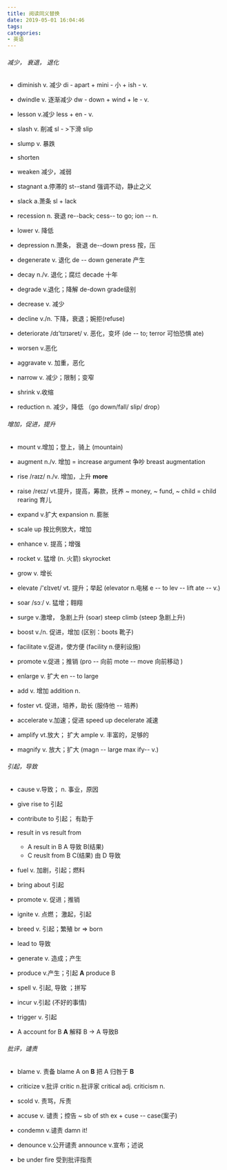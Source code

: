 ```yaml
---
title: 阅读同义替换
date: 2019-05-01 16:04:46
tags:
categories:
- 英语
---
```




###### 减少， 衰退， 退化

+  diminish  v. 减少    di - apart  +  mini - 小 +  ish - v.
+ dwindle  v. 逐渐减少  dw - down + wind + le - v.
+ lesson v.减少   less + en - v.
+ slash   v. 削减    sl - >下滑  slip
+ slump v. 暴跌
+ shorten 
+ weaken  减少，减弱



+ stagnant a.停滞的    st--stand 强调不动，静止之义
+ slack  a.萧条   sl + lack
+ recession n. 衰退  re--back;  cess-- to go; ion -- n.
+ lower v. 降低
+ depression   n.萧条， 衰退    de--down press  按，压
+ degenerate   v. 退化     de -- down generate 产生

<!--more-->

+ decay  n./v.  退化；腐烂     decade  十年
+ degrade   v.退化；降解        de-down grade级别
+ decrease  v. 减少  
+ decline   v./n. 下降，衰退；婉拒(refuse)
+ deteriorate   /dɪ'tɪrɪəret/  v. 恶化，变坏   (de -- to;  terror  可怕恐惧  ate)



+ worsen v.恶化
+ aggravate v. 加重，恶化
+ narrow  v. 减少；限制；变窄
+ shrink  v.收缩
+ reduction n. 减少，降低 （go down/fall/ slip/ drop）



###### 增加，促进，提升

+ mount     v.增加；登上，骑上  (mountain)
+ augment     n./v.  增加    = increase       argument  争吵   breast augmentation
+ rise     /raɪz/    n./v.   增加，上升    **more**
+ raise     /reɪz/   vt.提升，提高，筹款，抚养   ~ money,  ~ fund,   ~ child   = child rearing  育儿
+ expand    v.扩大   expansion  n.  膨胀
+ scale up  按比例放大，增加



+ enhance  v. 提高；增强
+ rocket    v. 猛增   (n. 火箭)     skyrocket
+ grow   v. 增长
+ elevate    /'ɛlɪvet/    vt. 提升；举起     (elevator  n.电梯  e -- to  lev -- lift   ate -- v.)
+ soar   /sɔː/    v. 猛增；翱翔



+ surge  v.激增， 急剧上升  (soar)       steep climb    (steep  急剧上升)
+ boost  v./n.   促进，增加   (区别：boots 靴子)
+ facilitate    v.促进，使方便  (facility  n.便利设施)
+ promote   v.促进；推销   (pro -- 向前   mote -- move  向前移动 )
+ enlarge     v. 扩大   en -- to  large



+ add v. 增加  addition n.
+ foster  vt. 促进，培养，助长     (服侍他 -- 培养)
+ accelerate  v.加速；促进    speed up           decelerate  减速
+ amplify  vt.放大； 扩大      ample  v. 丰富的，足够的
+ magnify    v. 放大；扩大    (magn -- large  max      ify-- v.)



###### 引起，导致

+ cause  v.导致； n. 事业，原因
+ give rise to  引起
+ contribute  to    引起； 有助于
+ result in   vs   result from
  + A  result in B     A  导致  B(结果)
  + C  reuslt from  B     C(结果)   由  D 导致
+ fuel  v. 加剧，引起；燃料



+ bring about  引起
+ promote    v. 促进；推销
+ ignite     v.  点燃； 激起，引起
+ breed    v. 引起；繁殖     br => born

+ lead to  导致



+ generate     v. 造成；产生
+ produce      v.产生；引起            **A**  produce  B
+ spell       v. 引起, 导致 ；拼写
+ incur     v.引起 (不好的事情)
+ trigger   v. 引起

+ A  account for  B      **A**  解释   B   ->   A 导致B



###### 批评，谴责

+ blame    v. 责备     blame  A  on  **B**        把 A 归咎于 **B**
+ criticize  v.批评    critic n.批评家      critical  adj.   criticism  n.
+ scold    v. 责骂，斥责
+ accuse   v.  谴责；控告      ~ sb of sth               ex + cuse -- case(案子)

+ condemn    v.谴责     damn it!
+ denounce   v.公开谴责       announce  v.宣布；述说
+ be under fire    受到批评指责     




